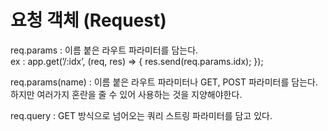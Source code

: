 # 요청 객체 (Request)

req.params : 이름 붙은 라우트 파라미터를 담는다.        
ex : app.get(’/:idx’, (req, res) => { res.send(req.params.idx); });   

req.params(name) : 이름 붙은 라우트 파라미터나 GET, POST 파라미터를 담는다. 하지만 여러가지 혼란을 줄 수 있어 사용하는 것을 지양해야한다.       

req.query : GET 방식으로 넘어오는 쿼리 스트링 파라미터를 담고 있다.     